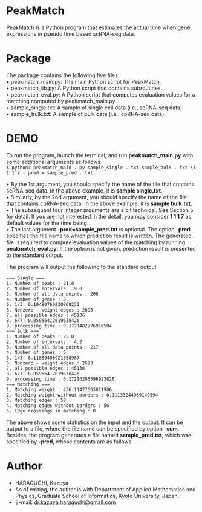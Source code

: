 # PeakMatch
PeakMatch is a Python program that estimates the actual time when gene expressions in pseudo time based scRNA-seq data.

# Package
The package contains the following five files.  
• peakmatch_main.py: The main Python script for PeakMatch.  
• peakmatch_lib.py: A Python script that contains subroutines.  
• peakmatch_eval.py: A Python script that computes evaluation values for a matching computed by peakmatch_main.py.  
• sample_single.txt: A sample of single cell data (i.e., scRNA-seq data).  
• sample_bulk.txt: A sample of bulk data (i.e., cpRNA-seq data).  

# DEMO
To run the program, launch the terminal, and run **peakmatch_main.py** with some additional arguments as follows  
`$ python3 peakmatch_main . py sample_single . txt sample_bulk . txt \1 1 1 7 - pred = sample_pred . txt`
    
• By the 1st argument, you should specify the name of the file that contains scRNA-seq
data. In the above example, it is **sample single.txt**.  
• Similarly, by the 2nd argument, you should specify the name of the file that contains
cpRNA-seq data. In the above example, it is **sample bulk.txt**.  
• The subsequent four integer arguments are a bit technical. See Section 5 for detail.
If you are not interested in the detail, you may consider **1 1 1 7** as default values
for the time being.  
• The last argument **-pred=sample_pred.txt** is optional. The option **-pred** specifies
the file name to which prediction result is written. The generated file is required to
compute evaluation values of the matching by running **peakmatch_eval.py**. If the
option is not given, prediction result is presented to the standard output.  

The program will output the following to the standard output.  

    === Single ===
    1. Number of peaks : 21.8
    2. Number of intervals : 9.0
    3. Number of all data points : 208
    4. Number of genes : 5
    5. 1/3: 0.10480769230769231
    6. Nonzero - weight edges : 2693
    7. all possible edges : 45136
    8. 6/7: 0.05966412619638426
    9. processing time : 0.1721482276916504
    === Bulk ===
    1. Number of peaks : 25.8
    2. Number of intervals : 4.2
    3. Number of all data points : 217
    4. Number of genes : 5
    5. 1/3: 0.11889400921658987
    6. Nonzero - weight edges : 2693
    7. all possible edges : 45136
    8. 6/7: 0.05966412619638426
    9. processing time : 0.17216205596923828
    === Matching ===
    1. Matching weight : 436.11427663811986
    2. Matching weight without borders : 0.11133244969149594
    3. Matching edges : 58
    4. Matching edges without borders : 56
    5. Edge crossings in matching : 0  
    
The above shows some statistics on the input and the output. It can be output to a file,
where the file name can be specified by option **-sum**.  
Besides, the program generates a file named **sample_pred.txt**, which was specified by
**-pred**, whose contents are as follows.


# Author
* HARAGUCHI, Kazuya
* As of writing, the author is with Department of Applied Mathematics and Physics, Graduate School
of Informatics, Kyoto University, Japan. 
* E-mail: dr.kazuya.haraguchi@gmail.com
